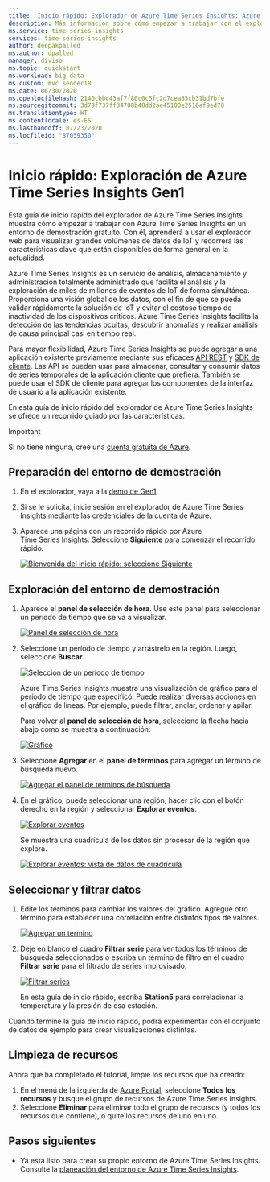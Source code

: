 ```yaml
---
title: 'Inicio rápido: Explorador de Azure Time Series Insights: Azure Time Series Insights | Microsoft Docs'
description: Más información sobre cómo empezar a trabajar con el explorador de Azure Time Series Insights. Visualice grandes volúmenes de datos de IoT y conozca las características clave de su entorno.
ms.service: time-series-insights
services: time-series-insights
author: deepakpalled
ms.author: dpalled
manager: diviso
ms.topic: quickstart
ms.workload: big-data
ms.custom: mvc seodec18
ms.date: 06/30/2020
ms.openlocfilehash: 2140cbbc43af7f80c0c5fc2d7cea85cb31bd7bfe
ms.sourcegitcommit: 3d79f737ff34708b48dd2ae45100e2516af9ed78
ms.translationtype: HT
ms.contentlocale: es-ES
ms.lasthandoff: 07/23/2020
ms.locfileid: "87059350"
---
```

# <a name="quickstart-explore-azure-time-series-insights-gen1"></a>Inicio rápido: Exploración de Azure Time Series Insights Gen1

Esta guía de inicio rápido del explorador de Azure Time Series Insights muestra cómo empezar a trabajar con Azure Time Series Insights en un entorno de demostración gratuito. Con él, aprenderá a usar el explorador web para visualizar grandes volúmenes de datos de IoT y recorrerá las características clave que están disponibles de forma general en la actualidad.

Azure Time Series Insights es un servicio de análisis, almacenamiento y administración totalmente administrado que facilita el análisis y la exploración de miles de millones de eventos de IoT de forma simultánea. Proporciona una visión global de los datos, con el fin de que se pueda validar rápidamente la solución de IoT y evitar el costoso tiempo de inactividad de los dispositivos críticos. Azure Time Series Insights facilita la detección de las tendencias ocultas, descubrir anomalías y realizar análisis de causa principal casi en tiempo real.

Para mayor flexibilidad, Azure Time Series Insights se puede agregar a una aplicación existente previamente mediante sus eficaces [API REST](./concepts-query-overview.md) y [SDK de cliente](https://github.com/microsoft/tsiclient). Las API se pueden usar para almacenar, consultar y consumir datos de series temporales de la aplicación cliente que prefiera. También se puede usar el SDK de cliente para agregar los componentes de la interfaz de usuario a la aplicación existente.

En esta guía de inicio rápido del explorador de Azure Time Series Insights se ofrece un recorrido guiado por las características.

> [!IMPORTANT]
> Si no tiene ninguna, cree una [cuenta gratuita de Azure](https://azure.microsoft.com/free/?ref=microsoft.com&utm_source=microsoft.com&utm_medium=docs&utm_campaign=visualstudio).

## <a name="prepare-the-demo-environment"></a>Preparación del entorno de demostración

1. En el explorador, vaya a la [demo de Gen1](https://insights.timeseries.azure.com/demo).

1. Si se le solicita, inicie sesión en el explorador de Azure Time Series Insights mediante las credenciales de la cuenta de Azure.

1. Aparece una página con un recorrido rápido por Azure Time Series Insights. Seleccione **Siguiente** para comenzar el recorrido rápido.

   [![Bienvenida del inicio rápido: seleccione Siguiente](media/quickstart/quickstart-welcome.png)](media/quickstart/quickstart-welcome.png#lightbox)

## <a name="explore-the-demo-environment"></a>Exploración del entorno de demostración

1. Aparece el **panel de selección de hora**. Use este panel para seleccionar un período de tiempo que se va a visualizar.

   [![Panel de selección de hora](media/quickstart/quickstart-time-selection-panel.png)](media/quickstart/quickstart-time-selection-panel.png#lightbox)

1. Seleccione un período de tiempo y arrástrelo en la región. Luego, seleccione **Buscar**.

   [![Selección de un período de tiempo](media/quickstart/quickstart-select-time.png)](media/quickstart/quickstart-select-time.png#lightbox)

   Azure Time Series Insights muestra una visualización de gráfico para el período de tiempo que especificó. Puede realizar diversas acciones en el gráfico de líneas. Por ejemplo, puede filtrar, anclar, ordenar y apilar.

   Para volver al **panel de selección de hora**, seleccione la flecha hacia abajo como se muestra a continuación:

   [![Gráfico](media/quickstart/quickstart-select-down-arrow.png)](media/quickstart/quickstart-select-down-arrow.png#lightbox)

1. Seleccione **Agregar** en el **panel de términos** para agregar un término de búsqueda nuevo.

   [![Agregar el panel de términos de búsqueda](media/quickstart/quickstart-add-terms.png)](media/quickstart/quickstart-add-terms.png#lightbox)

1. En el gráfico, puede seleccionar una región, hacer clic con el botón derecho en la región y seleccionar **Explorar eventos**.

   [![Explorar eventos](media/quickstart/quickstart-explore-events.png)](media/quickstart/quickstart-explore-events.png#lightbox)

   Se muestra una cuadrícula de los datos sin procesar de la región que explora.

   [![Explorar eventos: vista de datos de cuadrícula](media/quickstart/quickstart-explore-events-grid-data.png)](media/quickstart/quickstart-explore-events-grid-data.png#lightbox)

## <a name="select-and-filter-data"></a>Seleccionar y filtrar datos

1. Edite los términos para cambiar los valores del gráfico. Agregue otro término para establecer una correlación entre distintos tipos de valores.

   [![Agregar un término](media/quickstart/quickstart-add-a-term.png)](media/quickstart/quickstart-add-a-term.png#lightbox)

1. Deje en blanco el cuadro **Filtrar serie** para ver todos los términos de búsqueda seleccionados o escriba un término de filtro en el cuadro **Filtrar serie** para el filtrado de series improvisado.

   [![Filtrar series](media/quickstart/quickstart-filter-series.png)](media/quickstart/quickstart-filter-series.png#lightbox)

   En esta guía de inicio rápido, escriba **Station5** para correlacionar la temperatura y la presión de esa estación.

Cuando termine la guía de inicio rápido, podrá experimentar con el conjunto de datos de ejemplo para crear visualizaciones distintas.

## <a name="clean-up-resources"></a>Limpieza de recursos

Ahora que ha completado el tutorial, limpie los recursos que ha creado:

1. En el menú de la izquierda de [Azure Portal](https://portal.azure.com), seleccione **Todos los recursos** y busque el grupo de recursos de Azure Time Series Insights.
1. Seleccione **Eliminar** para eliminar todo el grupo de recursos (y todos los recursos que contiene), o quite los recursos de uno en uno.

## <a name="next-steps"></a>Pasos siguientes

* Ya está listo para crear su propio entorno de Azure Time Series Insights. Consulte la [planeación del entorno de Azure Time Series Insights](time-series-insights-environment-planning.md).
